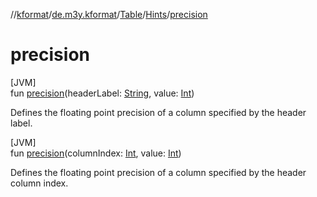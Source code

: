 //[kformat](../../../../index.md)/[de.m3y.kformat](../../index.md)/[Table](../index.md)/[Hints](index.md)/[precision](precision.md)

# precision

[JVM]\
fun [precision](precision.md)(headerLabel: [String](https://kotlinlang.org/api/latest/jvm/stdlib/kotlin/-string/index.html), value: [Int](https://kotlinlang.org/api/latest/jvm/stdlib/kotlin/-int/index.html))

Defines the floating point precision of a column specified by the header label.

[JVM]\
fun [precision](precision.md)(columnIndex: [Int](https://kotlinlang.org/api/latest/jvm/stdlib/kotlin/-int/index.html), value: [Int](https://kotlinlang.org/api/latest/jvm/stdlib/kotlin/-int/index.html))

Defines the floating point precision of a column specified by the header column index.
